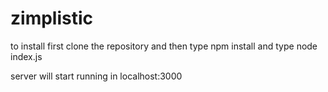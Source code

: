 # zimplistic

to install first clone the repository and then type npm install and type node index.js

server will start running in localhost:3000
